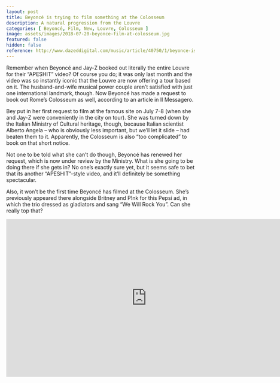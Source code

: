 ```yaml
---
layout: post
title: Beyoncé is trying to film something at the Colosseum
description: A natural progression from the Louvre
categories: [ Beyoncé, Film, New, Louvre, Colosseum ]
image: assets/images/2018-07-20-beyonce-film-at-colosseum.jpg
featured: false
hidden: false
reference: http://www.dazeddigital.com/music/article/40750/1/beyonce-is-trying-to-film-something-at-the-colosseum
---
```

Remember when Beyoncé and Jay-Z booked out literally the entire Louvre for their “APESHIT” video? Of course you do; it was only last month and the video was so instantly iconic that the Louvre are now offering a tour based on it. The husband-and-wife musical power couple aren’t satisfied with just one international landmark, though. Now Beyoncé has made a request to book out Rome’s Colosseum as well, according to an article in Il Messagero.

Bey put in her first request to film at the famous site on July 7-8 (when she and Jay-Z were conveniently in the city on tour). She was turned down by the Italian Ministry of Cultural heritage, though, because Italian scientist Alberto Angela – who is obviously less important, but we’ll let it slide – had beaten them to it. Apparently, the Colosseum is also “too complicated” to book on that short notice.

Not one to be told what she can’t do though, Beyoncé has renewed her request, which is now under review by the Ministry. What is she going to be doing there if she gets in? No one’s exactly sure yet, but it seems safe to bet that its another “APESHIT”-style video, and it’ll definitely be something spectacular.

Also, it won’t be the first time Beyoncé has filmed at the Colosseum. She’s previously appeared there alongside Britney and P!nk for this Pepsi ad, in which the trio dressed as gladiators and sang “We Will Rock You”. Can she really top that?

<iframe width="750" height="422" src="https://www.youtube.com/embed/W7jkygJ_QNo" frameborder="0" allow="autoplay; encrypted-media" allowfullscreen></iframe>
